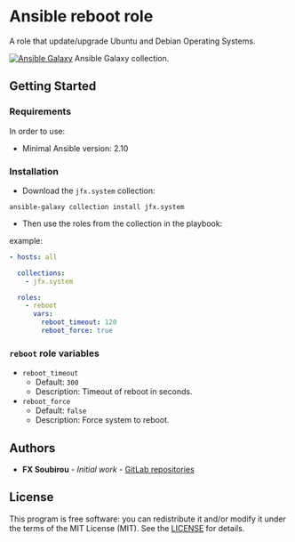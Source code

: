 # Ansible reboot role

A role that update/upgrade Ubuntu and Debian Operating Systems.

[![Ansible Galaxy](https://shields.io/badge/Ansible_Galaxy-informational?logo=ansible&style=flat-square)](https://galaxy.ansible.com/jfx/system) Ansible Galaxy collection.

## Getting Started

### Requirements

In order to use:

* Minimal Ansible version: 2.10

### Installation

* Download the `jfx.system` collection:

```shell
ansible-galaxy collection install jfx.system
```

* Then use the roles from the collection in the playbook:

example:

```yaml
- hosts: all

  collections:
    - jfx.system

  roles:
    - reboot
      vars:
        reboot_timeout: 120
        reboot_force: true
```

### `reboot` role variables

* `reboot_timeout`
  * Default: `300`
  * Description: Timeout of reboot in seconds.
* `reboot_force`
  * Default: `false`
  * Description: Force system to reboot.

## Authors

* **FX Soubirou** - *Initial work* - [GitLab repositories](https://gitlab.com/op_so)

## License

This program is free software: you can redistribute it and/or modify it under the terms of the MIT License (MIT). See the [LICENSE](https://opensource.org/licenses/MIT) for details.
